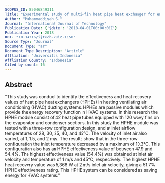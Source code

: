 ```yaml
---
SCOPUS_ID: 85046849311
Title: "Experimental study of multi-fin heat pipe heat exchanger for energy efficiency in operating room air systems"
Author: "Muhammaddiyah S."
Journal: "International Journal of Technology"
Publication Date: {'$date': '2018-04-01T00:00:00Z'}
Publication Year: 2018
DOI: "10.14716/ijtech.v9i2.1150"
Source Type: "Journal"
Document Type: "ar"
Document Type Description: "Article"
Affliation: "Universitas Indonesia"
Affliation Country: "Indonesia"
Cited by count: 16
---
```


## Abstract
"This study was conduct to identify the effectiveness and heat recovery values of heat pipe heat exchangers (HPHEs) in heating ventilating air conditioning (HVAC) ducting systems. HPHEs are passive modules which provide the energy recovery function in HVAC systems. In this research the HPHE module consist of 42 heat pipe tubes equipped with 120 wavy fins on the evaporator and condenser sections. In this study the HPHE module was tested with a three-row configuration design, and at inlet airflow temperatures of 28, 30, 35, 40, and 45°C. The velocity of inlet air also varied, at 1, 1.5, and 2 m/s. The results show that in the three-row configuration the inlet temperature decreased by a maximum of 10.3°C. This configuration also has an HPHE effectiveness value of between 47.9 and 54.4%. The highest effectiveness value (54.4%) was obtained at inlet air velocity and temperature of 1 m/s and 45°C, respectively. The highest HPHE heat recovery value was 5,368 W at 2 m/s inlet air velocity, giving a 51.7% HPHE effectiveness rating. This HPHE system can be considered as saving energy for HVAC systems."
